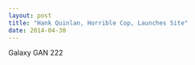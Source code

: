```yaml
---
layout: post
title: "Hank Quinlan, Horrible Cop, Launches Site"
date: 2014-04-30
---
```


Galaxy GAN 222
